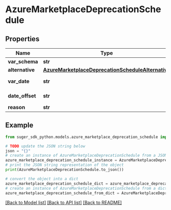 # AzureMarketplaceDeprecationSchedule


## Properties

Name | Type | Description | Notes
------------ | ------------- | ------------- | -------------
**var_schema** | **str** |  | [optional] 
**alternative** | [**AzureMarketplaceDeprecationScheduleAlternative**](AzureMarketplaceDeprecationScheduleAlternative.md) |  | [optional] 
**var_date** | **str** | format: date-time | [optional] 
**date_offset** | **str** | format: duration | [optional] 
**reason** | **str** |  | [optional] 

## Example

```python
from suger_sdk_python.models.azure_marketplace_deprecation_schedule import AzureMarketplaceDeprecationSchedule

# TODO update the JSON string below
json = "{}"
# create an instance of AzureMarketplaceDeprecationSchedule from a JSON string
azure_marketplace_deprecation_schedule_instance = AzureMarketplaceDeprecationSchedule.from_json(json)
# print the JSON string representation of the object
print(AzureMarketplaceDeprecationSchedule.to_json())

# convert the object into a dict
azure_marketplace_deprecation_schedule_dict = azure_marketplace_deprecation_schedule_instance.to_dict()
# create an instance of AzureMarketplaceDeprecationSchedule from a dict
azure_marketplace_deprecation_schedule_from_dict = AzureMarketplaceDeprecationSchedule.from_dict(azure_marketplace_deprecation_schedule_dict)
```
[[Back to Model list]](../README.md#documentation-for-models) [[Back to API list]](../README.md#documentation-for-api-endpoints) [[Back to README]](../README.md)


